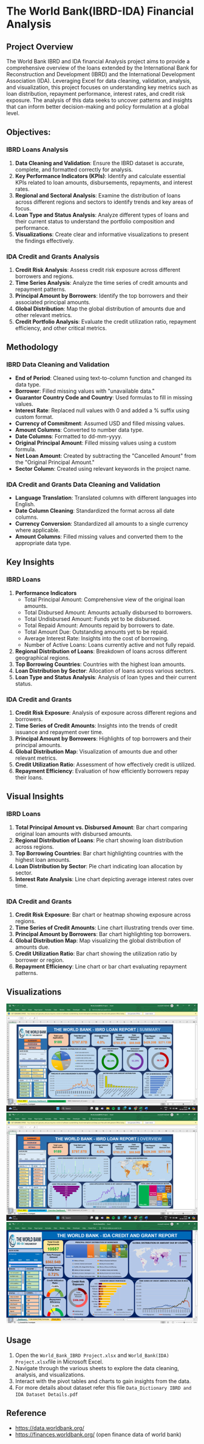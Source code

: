 # **The World Bank(IBRD-IDA) Financial Analysis**

## **Project Overview**
The World Bank IBRD and IDA financial Analysis project aims to provide a comprehensive overview of the loans extended by the International Bank for Reconstruction and Development (IBRD) and the International Development Association (IDA). Leveraging Excel for data cleaning, validation, analysis, and visualization, this project focuses on understanding key metrics such as loan distribution, repayment performance, interest rates, and credit risk exposure. The analysis of this data seeks to uncover patterns and insights that can inform better decision-making and policy formulation at a global level.

## **Objectives:**
### IBRD Loans Analysis
1. **Data Cleaning and Validation**: Ensure the IBRD dataset is accurate, complete, and formatted correctly for analysis.
2. **Key Performance Indicators (KPIs)**: Identify and calculate essential KPIs related to loan amounts, disbursements, repayments, and interest rates.
3. **Regional and Sectoral Analysis**: Examine the distribution of loans across different regions and sectors to identify trends and key areas of focus.
4. **Loan Type and Status Analysis**: Analyze different types of loans and their current status to understand the portfolio composition and performance.
5. **Visualizations**: Create clear and informative visualizations to present the findings effectively.

### IDA Credit and Grants Analysis
1. **Credit Risk Analysis**: Assess credit risk exposure across different borrowers and regions.
2. **Time Series Analysis**: Analyze the time series of credit amounts and repayment patterns.
3. **Principal Amount by Borrowers**: Identify the top borrowers and their associated principal amounts.
4. **Global Distribution**: Map the global distribution of amounts due and other relevant metrics.
5. **Credit Portfolio Analysis**: Evaluate the credit utilization ratio, repayment efficiency, and other critical metrics.


## **Methodology**
### IBRD Data Cleaning and Validation
- **End of Period**: Cleaned using text-to-column function and changed its data type.
- **Borrower**: Filled missing values with "unavailable data."
- **Guarantor Country Code and Country**: Used formulas to fill in missing values.
- **Interest Rate**: Replaced null values with 0 and added a % suffix using custom format.
- **Currency of Commitment**: Assumed USD and filled missing values.
- **Amount Columns**: Converted to number data type.
- **Date Columns**: Formatted to dd-mm-yyyy.
- **Original Principal Amount**: Filled missing values using a custom formula.
- **Net Loan Amount**: Created by subtracting the "Cancelled Amount" from the "Original Principal Amount."
- **Sector Column**: Created using relevant keywords in the project name.

### IDA Credit and Grants Data Cleaning and Validation
- **Language Translation**: Translated columns with different languages into English.
- **Date Column Cleaning**: Standardized the format across all date columns.
- **Currency Conversion**: Standardized all amounts to a single currency where applicable.
- **Amount Columns**: Filled missing values and converted them to the appropriate data type.


## **Key Insights**
### IBRD Loans
1. **Performance Indicators**
   - Total Principal Amount: Comprehensive view of the original loan amounts.
   - Total Disbursed Amount: Amounts actually disbursed to borrowers.
   - Total Undisbursed Amount: Funds yet to be disbursed.
   - Total Repaid Amount: Amounts repaid by borrowers to date.
   - Total Amount Due: Outstanding amounts yet to be repaid.
   - Average Interest Rate: Insights into the cost of borrowing.
   - Number of Active Loans: Loans currently active and not fully repaid.
2. **Regional Distribution of Loans**: Breakdown of loans across different geographical regions.
3. **Top Borrowing Countries**: Countries with the highest loan amounts.
4. **Loan Distribution by Sector**: Allocation of loans across various sectors.
5. **Loan Type and Status Analysis**: Analysis of loan types and their current status.

### IDA Credit and Grants
1. **Credit Risk Exposure**: Analysis of exposure across different regions and borrowers.
2. **Time Series of Credit Amounts**: Insights into the trends of credit issuance and repayment over time.
3. **Principal Amount by Borrowers**: Highlights of top borrowers and their principal amounts.
4. **Global Distribution Map**: Visualization of amounts due and other relevant metrics.
5. **Credit Utilization Ratio**: Assessment of how effectively credit is utilized.
6. **Repayment Efficiency**: Evaluation of how efficiently borrowers repay their loans.



## **Visual Insights**
### IBRD Loans
1. **Total Principal Amount vs. Disbursed Amount**: Bar chart comparing original loan amounts with disbursed amounts.
2. **Regional Distribution of Loans**: Pie chart showing loan distribution across regions.
3. **Top Borrowing Countries**: Bar chart highlighting countries with the highest loan amounts.
4. **Loan Distribution by Sector**: Pie chart indicating loan allocation by sector.
5. **Interest Rate Analysis**: Line chart depicting average interest rates over time.

### IDA Credit and Grants
1. **Credit Risk Exposure**: Bar chart or heatmap showing exposure across regions.
2. **Time Series of Credit Amounts**: Line chart illustrating trends over time.
3. **Principal Amount by Borrowers**: Bar chart highlighting top borrowers.
4. **Global Distribution Map**: Map visualizing the global distribution of amounts due.
5. **Credit Utilization Ratio**: Bar chart showing the utilization ratio by borrower or region.
6. **Repayment Efficiency**: Line chart or bar chart evaluating repayment patterns.


## Visualizations
![Summary Dashboard Screenshot](https://github.com/Shushankit007/The-World-Bank--IBRD-IDA--Financial-Analysis/blob/main/Summary%20Dashboard.png)
![Overview Dashboard Screenshot](https://github.com/Shushankit007/The-World-Bank--IBRD-IDA--Financial-Analysis/blob/main/Overview%20Dashboard.png)
![IDA Dashboard Screenshot](https://github.com/Shushankit007/The-World-Bank--IBRD-IDA--Financial-Analysis/blob/main/IDA%20Dashboard%20Screenshot.png)



## Usage
1. Open the `World_Bank_IBRD Project.xlsx` and `World_Bank(IDA) Project.xlsx`file in Microsoft Excel.
2. Navigate through the various sheets to explore the data cleaning, analysis, and visualizations.
3. Interact with the pivot tables and charts to gain insights from the data.
4. For more details about dataset refer this file `Data_Dictionary IBRD and IDA Dataset Details.pdf`

## Reference
- https://data.worldbank.org/
- https://finances.worldbank.org/ (open finance data of world bank)
  
